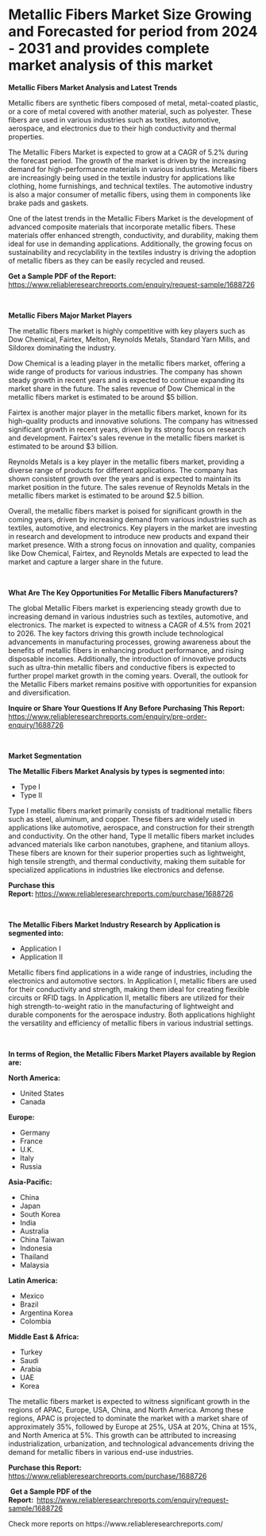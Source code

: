 <p><h1>Metallic Fibers Market Size Growing and Forecasted for period from 2024 - 2031 and provides complete market analysis of this market</h1></p><p><strong>Metallic Fibers Market Analysis and Latest Trends</strong></p>
<p><p>Metallic fibers are synthetic fibers composed of metal, metal-coated plastic, or a core of metal covered with another material, such as polyester. These fibers are used in various industries such as textiles, automotive, aerospace, and electronics due to their high conductivity and thermal properties.</p><p>The Metallic Fibers Market is expected to grow at a CAGR of 5.2% during the forecast period. The growth of the market is driven by the increasing demand for high-performance materials in various industries. Metallic fibers are increasingly being used in the textile industry for applications like clothing, home furnishings, and technical textiles. The automotive industry is also a major consumer of metallic fibers, using them in components like brake pads and gaskets.</p><p>One of the latest trends in the Metallic Fibers Market is the development of advanced composite materials that incorporate metallic fibers. These materials offer enhanced strength, conductivity, and durability, making them ideal for use in demanding applications. Additionally, the growing focus on sustainability and recyclability in the textiles industry is driving the adoption of metallic fibers as they can be easily recycled and reused.</p></p>
<p><strong>Get a Sample PDF of the Report:&nbsp;</strong> <a href="https://www.reliableresearchreports.com/enquiry/request-sample/1688726">https://www.reliableresearchreports.com/enquiry/request-sample/1688726</a></p>
<p>&nbsp;</p>
<p><strong>Metallic Fibers Major Market Players</strong></p>
<p><p>The metallic fibers market is highly competitive with key players such as Dow Chemical, Fairtex, Melton, Reynolds Metals, Standard Yarn Mills, and Sildorex dominating the industry. </p><p>Dow Chemical is a leading player in the metallic fibers market, offering a wide range of products for various industries. The company has shown steady growth in recent years and is expected to continue expanding its market share in the future. The sales revenue of Dow Chemical in the metallic fibers market is estimated to be around $5 billion.</p><p>Fairtex is another major player in the metallic fibers market, known for its high-quality products and innovative solutions. The company has witnessed significant growth in recent years, driven by its strong focus on research and development. Fairtex's sales revenue in the metallic fibers market is estimated to be around $3 billion.</p><p>Reynolds Metals is a key player in the metallic fibers market, providing a diverse range of products for different applications. The company has shown consistent growth over the years and is expected to maintain its market position in the future. The sales revenue of Reynolds Metals in the metallic fibers market is estimated to be around $2.5 billion.</p><p>Overall, the metallic fibers market is poised for significant growth in the coming years, driven by increasing demand from various industries such as textiles, automotive, and electronics. Key players in the market are investing in research and development to introduce new products and expand their market presence. With a strong focus on innovation and quality, companies like Dow Chemical, Fairtex, and Reynolds Metals are expected to lead the market and capture a larger share in the future.</p></p>
<p>&nbsp;</p>
<p><strong>What Are The Key Opportunities For Metallic Fibers Manufacturers?</strong></p>
<p><p>The global Metallic Fibers market is experiencing steady growth due to increasing demand in various industries such as textiles, automotive, and electronics. The market is expected to witness a CAGR of 4.5% from 2021 to 2026. The key factors driving this growth include technological advancements in manufacturing processes, growing awareness about the benefits of metallic fibers in enhancing product performance, and rising disposable incomes. Additionally, the introduction of innovative products such as ultra-thin metallic fibers and conductive fibers is expected to further propel market growth in the coming years. Overall, the outlook for the Metallic Fibers market remains positive with opportunities for expansion and diversification.</p></p>
<p><strong>Inquire or Share Your Questions If Any Before Purchasing This Report:</strong> <a href="https://www.reliableresearchreports.com/enquiry/pre-order-enquiry/1688726">https://www.reliableresearchreports.com/enquiry/pre-order-enquiry/1688726</a></p>
<p>&nbsp;</p>
<p><strong>Market Segmentation</strong></p>
<p><strong>The Metallic Fibers Market Analysis by types is segmented into:</strong></p>
<p><ul><li>Type I</li><li>Type II</li></ul></p>
<p><p>Type I metallic fibers market primarily consists of traditional metallic fibers such as steel, aluminum, and copper. These fibers are widely used in applications like automotive, aerospace, and construction for their strength and conductivity. On the other hand, Type II metallic fibers market includes advanced materials like carbon nanotubes, graphene, and titanium alloys. These fibers are known for their superior properties such as lightweight, high tensile strength, and thermal conductivity, making them suitable for specialized applications in industries like electronics and defense.</p></p>
<p><strong>Purchase this Report:&nbsp;</strong><a href="https://www.reliableresearchreports.com/purchase/1688726">https://www.reliableresearchreports.com/purchase/1688726</a></p>
<p>&nbsp;</p>
<p><strong>The Metallic Fibers Market Industry Research by Application is segmented into:</strong></p>
<p><ul><li>Application I</li><li>Application II</li></ul></p>
<p><p>Metallic fibers find applications in a wide range of industries, including the electronics and automotive sectors. In Application I, metallic fibers are used for their conductivity and strength, making them ideal for creating flexible circuits or RFID tags. In Application II, metallic fibers are utilized for their high strength-to-weight ratio in the manufacturing of lightweight and durable components for the aerospace industry. Both applications highlight the versatility and efficiency of metallic fibers in various industrial settings.</p></p>
<p>&nbsp;</p>
<p><strong>In terms of Region, the Metallic Fibers Market Players available by Region are:</strong></p>
<p>
    <p> <strong> North America: </strong>
        <ul>
            <li>United States</li>
            <li>Canada</li>
        </ul>
        </p> 
    <p> <strong> Europe: </strong>
        <ul>
            <li>Germany</li>
            <li>France</li>
            <li>U.K.</li>
            <li>Italy</li>
            <li>Russia</li>
        </ul>
        </p> 
    <p> <strong> Asia-Pacific: </strong>
        <ul>
            <li>China</li>
            <li>Japan</li>
            <li>South Korea</li>
            <li>India</li>
            <li>Australia</li>
            <li>China Taiwan</li>
            <li>Indonesia</li>
            <li>Thailand</li>
            <li>Malaysia</li>
        </ul>
        </p> 
    <p> <strong> Latin America: </strong>
        <ul>
            <li>Mexico</li>
            <li>Brazil</li>
            <li>Argentina Korea</li>
            <li>Colombia</li>
        </ul>
        </p> 
    <p> <strong> Middle East & Africa: </strong>
        <ul>
            <li>Turkey</li>
            <li>Saudi</li>
            <li>Arabia</li>
            <li>UAE</li>
            <li>Korea</li>
        </ul>
    </p>
    </p>
<p><p>The metallic fibers market is expected to witness significant growth in the regions of APAC, Europe, USA, China, and North America. Among these regions, APAC is projected to dominate the market with a market share of approximately 35%, followed by Europe at 25%, USA at 20%, China at 15%, and North America at 5%. This growth can be attributed to increasing industrialization, urbanization, and technological advancements driving the demand for metallic fibers in various end-use industries.</p></p>
<p><strong>Purchase this Report: </strong><a href="https://www.reliableresearchreports.com/purchase/1688726">https://www.reliableresearchreports.com/purchase/1688726</a></p>
<p>&nbsp;<strong>Get a Sample PDF of the Report:&nbsp;&nbsp;</strong><a href="https://www.reliableresearchreports.com/enquiry/request-sample/1688726">https://www.reliableresearchreports.com/enquiry/request-sample/1688726</a></p>
<p><strong></strong></p>
<p>Check more reports on https://www.reliableresearchreports.com/</p>